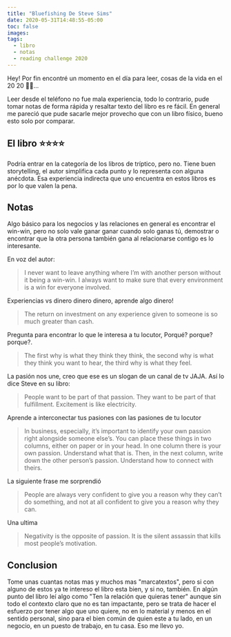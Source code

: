 ```yaml
---
title: "Bluefishing De Steve Sims"
date: 2020-05-31T14:48:55-05:00
toc: false
images:
tags:
  - libro
  - notas
  - reading challenge 2020
---
```


Hey! Por fin encontré un momento en el día para leer, cosas de la vida en el 20 20 🤷‍♂️...

Leer desde el teléfono no fue mala experiencia, todo lo contrario, pude tomar notas de forma rápida y resaltar texto del libro es re fácil. En general me pareció que pude sacarle mejor provecho que con un libro físico, bueno esto solo por comparar.

## El libro ⭐️⭐️⭐️⭐️

Podría entrar en la categoría de los libros de tríptico, pero no. Tiene buen storytelling, el autor simplifica cada punto y lo representa con alguna anécdota. Esa experiencia indirecta que uno encuentra en estos libros es por lo que valen la pena.

## Notas

Algo básico para los negocios y las relaciones en general es encontrar el win-win, pero no solo vale ganar ganar cuando solo ganas tú, demostrar o encontrar que la otra persona también gana al relacionarse contigo es lo interesante.

En voz del autor:

> I never want to leave anything where I’m with another person without it being a win-win.
> I always want to make sure that every environment is a win for everyone involved.

Experiencias vs dinero dinero dinero, aprende algo dinero!

> The return on investment on any experience given to someone is so much greater than cash.

Pregunta para encontrar lo que le interesa a tu locutor, Porqué? porque? porque?.

> The first why is what they think they think, the second why is what they think you want to hear, the third why is what they feel.

La pasión nos une, creo que ese es un slogan de un canal de tv JAJA. Así lo dice Steve en su libro:

> People want to be part of that passion. They want to be part of that fulfillment. Excitement is like electricity.

Aprende a interconectar tus pasiones con las pasiones de tu locutor

> In business, especially, it’s important to identify your own passion right alongside someone else’s. You can place these things in two columns, either on paper or in your head. In one column there is your own passion. Understand what that is. Then, in the next column, write down the other person’s passion. Understand how to connect with theirs.

La siguiente frase me sorprendió

> People are always very confident to give you a reason why they can’t do something, and not at all confident to give you a reason why they can.

Una ultima

> Negativity is the opposite of passion. It is the silent assassin that kills most people’s motivation.

## Conclusion

Tome unas cuantas notas mas y muchos mas "marcatextos", pero si con alguno de estos ya te intereso el libro esta bien, y si no, también.
En algún punto del libro leí algo como "Ten la relación que quieras tener" aunque sin todo el contexto claro que no es tan impactante, pero se trata de hacer el esfuerzo por tener algo que uno quiere, no en lo material y menos en el sentido personal, sino para el bien común de quien este a tu lado, en un negocio, en un puesto de trabajo, en tu casa. Eso me llevo yo.
